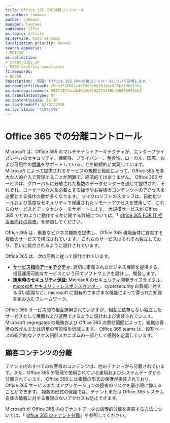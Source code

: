 ```yaml
---
title: Office 365 での分離コントロール
ms.author: robmazz
author: robmazz
manager: laurawi
audience: ITPro
ms.topic: article
ms.service: O365-seccomp
localization_priority: Normal
search.appverid:
- MET150
ms.collection:
- Strat_O365_IP
- M365-security-compliance
f1.keywords:
- NOCSH
description: '概要: Office 365 内の分離コントロールについて説明します。'
ms.openlocfilehash: e5ce9f2b581c49f3c08803034bc526b2fdb91a9a
ms.sourcegitcommit: 99411927abdb40c2e82d2279489ba60545989bb1
ms.translationtype: MT
ms.contentlocale: ja-JP
ms.lasthandoff: 02/07/2020
ms.locfileid: "41844448"
---
```

# <a name="office-365-isolation-controls"></a>Office 365 での分離コントロール 

Microsoft は、Office 365 のマルチテナントアーキテクチャが、エンタープライズレベルのセキュリティ、機密性、プライバシー、整合性、ローカル、国際、および可用性の[標準](https://www.microsoft.com/TrustCenter/Compliance?service=Office#Icons)をサポートしていることを継続的に実現しています。 Microsoft によって提供されるサービスの規模と範囲によって、Office 365 を多大な人的介入で管理することが困難で、経済的ではありません。 Office 365 サービスは、グローバルに分散された複数のデータセンターを通じて提供され、それぞれ、ユーザーの介入を必要とする操作やお客様のコンテンツへのアクセスを必要とする操作の数が多くなります。 マイクロソフトのスタッフは、自動化ツールおよび高度なセキュリティで保護されたリモートアクセスを使用して、これらのサービスとデータセンターをサポートします。 大規模サービスが Office 365 でどのように動作するかに関する詳細については、「 [office 365 FOR IT 担当者向けの背景](https://channel9.msdn.com/Events/SharePoint-Conference/2014/SPC202)」を参照してください。

Office 365 は、重要なビジネス機能を提供し、Office 365 環境全体に貢献する複数のサービスで構成されています。 これらのサービスはそれぞれ独立しており、互いに統合されるように設計されています。

Office 365 は、次の原則に従って設計されています。

 - **[サービス指向アーキテクチャ](https://msdn.microsoft.com/library/aa480021.aspx):** 適切に定義されたビジネス機能を提供する、相互運用可能なサービスという形でソフトウェアを設計し、開発します。
 - **運用時の[セキュリティ保証](https://www.microsoft.com/download/details.aspx?id=40872):** Microsoft の[セキュリティ開発ライフサイクル](https://www.microsoft.com/sdl/default.aspx)、 [microsoft セキュリティレスポンスセンター](https://technet.microsoft.com/library/dn440717.aspx)、cybersecurity の脅威に対する深い認識など、microsoft に固有のさまざまな機能によって得られた知識を組み込むフレームワーク。

Office 365 サービス間で相互運用されていますが、相互に依存しない独立したサービスとして展開および運用できるように設計および実装されています。 Microsoft segregates の職務および Office 365 の責任範囲によって、組織の資産の改ざんまたは誤用の可能性を低減します。 Office 365 teams は、役割ベースの総合的なアクセス制御メカニズムの一部として役割を定義しています。

## <a name="customer-content-isolation"></a>顧客コンテンツの分離

テナント内のすべてのお客様のコンテンツは、他のテナントから分離されています。また、Office 365 の管理で使用されている運用およびシステムデータから分離されています。 Office 365 には複数の形式の保護が実装されており、Office 365 サービスまたはアプリケーションの侵害のリスクを最小限に抑えることができます。 複数の形式の保護では、テナントまたは Office 365 システム自体の情報に対する権限のないアクセスも防止できます。

Microsoft が Office 365 内のテナントデータの論理的分離を実装する方法については、「 [office 365 のテナント分離](office-365-tenant-isolation-overview.md)」を参照してください。
